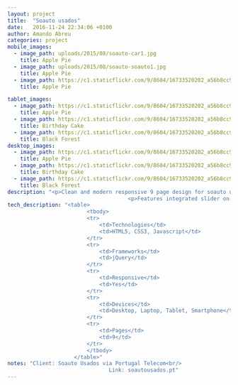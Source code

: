```yaml
---
layout: project
title:  "Soauto usados"
date:   2016-11-24 22:34:06 +0100
author: Amando Abreu
categories: project
mobile_images:
  - image_path: uploads/2015/08/soauto-car1.jpg
    title: Apple Pie
  - image_path: uploads/2015/08/soauto-soauto1.jpg
    title: Apple Pie
  - image_path: https://c1.staticflickr.com/9/8604/16733520202_a56b8cc967_h.jpg
    title: Apple Pie

tablet_images:
  - image_path: https://c1.staticflickr.com/9/8604/16733520202_a56b8cc967_h.jpg
    title: Apple Pie
  - image_path: https://c1.staticflickr.com/9/8604/16733520202_a56b8cc967_h.jpg
    title: Birthday Cake
  - image_path: https://c1.staticflickr.com/9/8604/16733520202_a56b8cc967_h.jpg
    title: Black Forest
desktop_images:
  - image_path: https://c1.staticflickr.com/9/8604/16733520202_a56b8cc967_h.jpg
    title: Apple Pie
  - image_path: https://c1.staticflickr.com/9/8604/16733520202_a56b8cc967_h.jpg
    title: Birthday Cake
  - image_path: https://c1.staticflickr.com/9/8604/16733520202_a56b8cc967_h.jpg
    title: Black Forest
description: "<p>Clean and modern responsive 9 page design for soauto usados, distributer of VW in Portugal.</p>
                                      <p>Features integrated slider on the homepage and CSS3/Javascript hover state animations for a more engaging UX.</p>"
tech_description: "<table>
                         <tbody>
                         <tr>
                             <td>Technologies</td>
                             <td>HTML5, CSS3, Javascript</td>
                         </tr>
                         <tr>
                             <td>Frameworks</td>
                             <td>jQuery</td>
                         </tr>
                         <tr>
                             <td>Responsive</td>
                             <td>Yes</td>
                         </tr>
                         <tr>
                             <td>Devices</td>
                             <td>Desktop, Laptop, Tablet, Smartphone</td>
                         </tr>
                         <tr>
                             <td>Pages</td>
                             <td>9</td>
                         </tr>
                         </tbody>
                     </table>"
notes: "Client: Soauto Usados via Portugal Telecom<br/>
                                Link: soautousados.pt"
---
```


